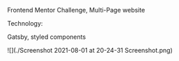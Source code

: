 Frontend Mentor Challenge, Multi-Page website

Technology:

Gatsby, styled components

![](./Screenshot 2021-08-01 at 20-24-31 Screenshot.png)
